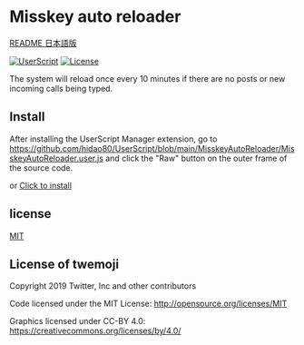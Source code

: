 # Misskey auto reloader

[README 日本語版](./README_ja.md)

[![UserScript](https://img.shields.io/badge/Framework-UserScript-blue.svg)](https://en.wikipedia.org/wiki/Userscript)
[![License](https://img.shields.io/github/license/hidao80/UserScript)](/LICENSE)

The system will reload once every 10 minutes if there are no posts or new incoming calls being typed.

## Install

After installing the UserScript Manager extension, go to https://github.com/hidao80/UserScript/blob/main/MisskeyAutoReloader/MisskeyAutoReloader.user.js and click the "Raw" button on the outer frame of the source code.

or [Click to install](https://github.com/hidao80/UserScript/raw/main/MisskeyAutoReloader/MisskeyAutoReloader.user.js)

## license

[MIT](/LICENSE)

## License of twemoji

Copyright 2019 Twitter, Inc and other contributors

Code licensed under the MIT License: <http://opensource.org/licenses/MIT>

Graphics licensed under CC-BY 4.0: <https://creativecommons.org/licenses/by/4.0/>
